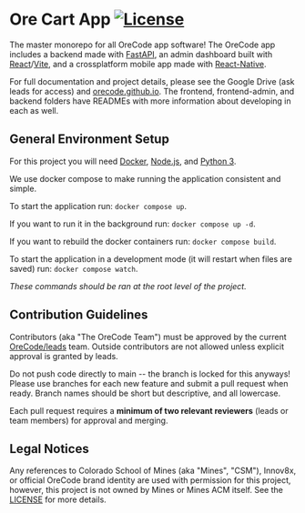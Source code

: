 # Ore Cart App [![License](https://img.shields.io/badge/License-Apache_2.0-blue.svg)](https://opensource.org/licenses/Apache-2.0)

The master monorepo for all OreCode app software! The OreCode app includes a backend made with [FastAPI](https://fastapi.tiangolo.com), an admin dashboard built with [React](https://react.dev/)/[Vite](https://v3.vitejs.dev/guide/), and a crossplatform mobile app made with [React-Native](https://reactnative.dev).

For full documentation and project details, please see the Google Drive (ask leads for access) and [orecode.github.io](https://orecode.github.io). The frontend, frontend-admin, and backend folders have READMEs with more information about developing in each as well.

## General Environment Setup

For this project you will need [Docker](https://www.docker.com), [Node.js](https://nodejs.org/en), and [Python 3](https://www.python.org).

We use docker compose to make running the application consistent and simple. 

To start the application run: `docker compose up`.

If you want to run it in the background run: `docker compose up -d`.

If you want to rebuild the docker containers run: `docker compose build`.

To start the application in a development mode (it will restart when files are saved) run: `docker compose watch`.

*These commands should be ran at the root level of the project.*

## Contribution Guidelines

Contributors (aka "The OreCode Team") must be approved by the current [OreCode/leads](https://github.com/orgs/OreCode/teams/leads) team.
Outside contributors are not allowed unless explicit approval is granted by leads.

Do not push code directly to main -- the branch is locked for this anyways! Please use branches for each new feature and submit a pull request when ready.
Branch names should be short but descriptive, and all lowercase.

Each pull request requires a **minimum of two relevant reviewers** (leads or team members) for approval and merging.

## Legal Notices

Any references to Colorado School of Mines (aka "Mines", "CSM"), Innov8x, or official OreCode brand identity are used with
permission for this project, however, this project is not owned by Mines or Mines ACM itself. See the [LICENSE](https://github.com/OreCode/OreCode-App/blob/main/LICENSE) for more details.
